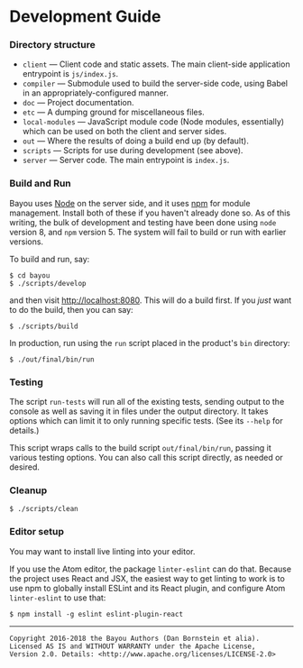 Development Guide
=================

### Directory structure

* `client` &mdash; Client code and static assets. The main client-side
  application entrypoint is `js/index.js`.
* `compiler` &mdash; Submodule used to build the server-side code, using Babel
  in an appropriately-configured manner.
* `doc` &mdash; Project documentation.
* `etc` &mdash; A dumping ground for miscellaneous files.
* `local-modules` &mdash; JavaScript module code (Node modules, essentially)
  which can be used on both the client and server sides.
* `out` &mdash; Where the results of doing a build end up (by default).
* `scripts` &mdash; Scripts for use during development (see above).
* `server` &mdash; Server code. The main entrypoint is `index.js`.

### Build and Run

Bayou uses [Node](https://nodejs.org) on the server side, and it uses
[npm](https://npmjs,com) for module management. Install both of these if you
haven't already done so. As of this writing, the bulk of development and
testing have been done using `node` version 8, and `npm` version 5. The system
will fail to build or run with earlier versions.

To build and run, say:

```
$ cd bayou
$ ./scripts/develop
```

and then visit <http://localhost:8080>. This will do a build first. If you
_just_ want to do the build, then you can say:

```
$ ./scripts/build
```

In production, run using the `run` script placed in the product's `bin`
directory:

```
$ ./out/final/bin/run
```

### Testing

The script `run-tests` will run all of the existing tests, sending output to the
console as well as saving it in files under the output directory. It takes
options which can limit it to only running specific tests. (See its `--help` for
details.)

This script wraps calls to the build script `out/final/bin/run`, passing it
various testing options. You can also call this script directly, as needed or
desired.

### Cleanup

```
$ ./scripts/clean
```

### Editor setup

You may want to install live linting into your editor.

If you use the Atom editor, the package `linter-eslint` can do that. Because
the project uses React and JSX, the easiest way to get linting to work is to
use npm to globally install ESLint and its React plugin, and configure Atom
`linter-eslint` to use that:

```
$ npm install -g eslint eslint-plugin-react
```

- - - - - - - - - -

```
Copyright 2016-2018 the Bayou Authors (Dan Bornstein et alia).
Licensed AS IS and WITHOUT WARRANTY under the Apache License,
Version 2.0. Details: <http://www.apache.org/licenses/LICENSE-2.0>
```

